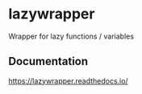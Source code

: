 # lazywrapper

Wrapper for lazy functions / variables

## Documentation

https://lazywrapper.readthedocs.io/
